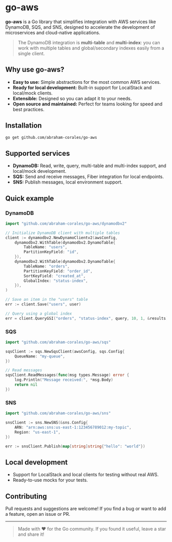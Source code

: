 # go-aws


**go-aws** is a Go library that simplifies integration with AWS services like DynamoDB, SQS, and SNS, designed to accelerate the development of microservices and cloud-native applications.

> The DynamoDB integration is **multi-table** and **multi-index**: you can work with multiple tables and global/secondary indexes easily from a single client.

## Why use go-aws?
- **Easy to use:** Simple abstractions for the most common AWS services.
- **Ready for local development:** Built-in support for LocalStack and local/mock clients.
- **Extensible:** Designed so you can adapt it to your needs.
- **Open source and maintained:** Perfect for teams looking for speed and best practices.

## Installation

```sh
go get github.com/abraham-corales/go-aws
```

## Supported services
- **DynamoDB:** Read, write, query, multi-table and multi-index support, and local/mock development.
- **SQS:** Send and receive messages, Fiber integration for local endpoints.
- **SNS:** Publish messages, local environment support.

## Quick example

### DynamoDB
```go
import "github.com/abraham-corales/go-aws/dynamodbv2"

// Initialize DynamoDB client with multiple tables
client := dynamodbv2.NewDynamoClientv2(awsConfig,
    dynamodbv2.WithTable(dynamodbv2.DynamoTable{
        TableName: "users",
        PartitionKeyField: "id",
    }),
    dynamodbv2.WithTable(dynamodbv2.DynamoTable{
        TableName: "orders",
        PartitionKeyField: "order_id",
        SortKeyField: "created_at",
        GlobalIndex: "status-index",
    }),
)

// Save an item in the "users" table
err := client.Save("users", user)

// Query using a global index
err = client.QueryGSI("orders", "status-index", query, 10, 1, &results)
```

### SQS
```go
import "github.com/abraham-corales/go-aws/sqs"

sqsClient := sqs.NewSqsClient(awsConfig, sqs.Config{
    QueueName: "my-queue",
})

// Read messages
sqsClient.ReadMessages(func(msg types.Message) error {
    log.Println("Message received:", *msg.Body)
    return nil
})
```

### SNS
```go
import "github.com/abraham-corales/go-aws/sns"

snsClient := sns.NewSNS(&sns.Config{
    ARN: "arn:aws:sns:us-east-1:123456789012:my-topic",
    Region: "us-east-1",
})

err := snsClient.Publish(map[string]string{"hello": "world"})
```

## Local development
- Support for LocalStack and local clients for testing without real AWS.
- Ready-to-use mocks for your tests.

## Contributing
Pull requests and suggestions are welcome! If you find a bug or want to add a feature, open an issue or PR.

---

> Made with ❤️ for the Go community. If you found it useful, leave a star and share it!
